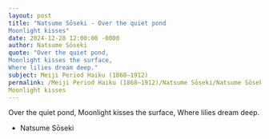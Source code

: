 ```yaml
---
layout: post
title: "Natsume Sōseki - Over the quiet pond
Moonlight kisses"
date: 2024-12-28 12:00:00 -0000
author: Natsume Sōseki
quote: "Over the quiet pond,
Moonlight kisses the surface,
Where lilies dream deep."
subject: Meiji Period Haiku (1868–1912)
permalink: /Meiji Period Haiku (1868–1912)/Natsume Sōseki/Natsume Sōseki - Over the quiet pond
Moonlight kisses
---
```


Over the quiet pond,
Moonlight kisses the surface,
Where lilies dream deep.

- Natsume Sōseki
